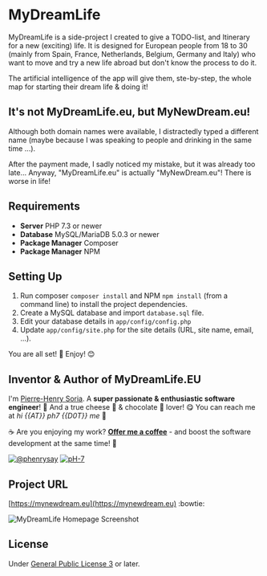 # MyDreamLife

MyDreamLife is a side-project I created to give a TODO-list, and Itinerary for a new (exciting) life. It is designed for European people from 18 to 30 (mainly from Spain, France, Netherlands, Belgium, Germany and Italy) who want to move and try a new life abroad but don't know the process to do it.

The artificial intelligence of the app will give them, ste-by-step, the whole map for starting their dream life & doing it!


## It's not MyDreamLife.eu, but MyNewDream.eu!

Although both domain names were available, I distractedly typed a different name (maybe because I was speaking to people and drinking in the same time ...).

After the payment made, I sadly noticed my mistake, but it was already too late... Anyway, "MyDreamLife.eu" is actually "MyNewDream.eu"! There is worse in life!


## Requirements

* **Server** PHP 7.3 or newer
* **Database** MySQL/MariaDB 5.0.3 or newer
* **Package Manager** Composer
* **Package Manager** NPM


## Setting Up

1. Run composer `composer install` and NPM `npm install` (from a command line) to install the project dependencies.
2. Create a MySQL database and import `database.sql` file.
3. Edit your database details in `app/config/config.php`
4. Update `app/config/site.php` for the site details (URL, site name, email, ...).

You are all set! 🚀 Enjoy! 😊


## Inventor & Author of MyDreamLife.EU

I'm [Pierre-Henry Soria](https://ph7.me). A **super passionate & enthusiastic software engineer**! 🚀 And a true cheese 🧀 & chocolate 🍫 lover! 😋 You can reach me at *hi {{AT}} ph7 {{D0T}} me* 💫

️☕️ Are you enjoying my work? **[Offer me a coffee](https://ko-fi.com/phenry)** - and boost the software development at the same time! 💪

[![@phenrysay](https://img.shields.io/badge/Twitter-1DA1F2?style=for-the-badge&logo=twitter&logoColor=white)](https://twitter.com/phenrysay "Follow Me on Twitter") [![pH-7](https://img.shields.io/badge/GitHub-100000?style=for-the-badge&logo=github&logoColor=white)](https://github.com/pH-7 "My GitHub")


## Project URL

[https://mynewdream.eu](https://mynewdream.eu) :bowtie:

![MyDreamLife Homepage Screenshot](screenshots/MyNewDream-web-app-homepage.png)


## License

Under [General Public License 3](http://www.gnu.org/licenses/gpl.html) or later.

